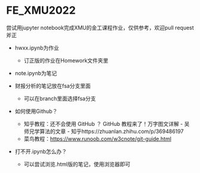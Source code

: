# FE_XMU2022
尝试用jupyter notebook完成XMU的金工课程作业，仅供参考，欢迎pull request斧正

+ hwxx.ipynb为作业
    + 订正版的作业在Homework文件夹里
+ note.ipynb为笔记

+ 财报分析的笔记放在fsa分支里面
    + 可以在branch里面选择fsa分支

+ 如何使用Github？
    + 知乎教程：还不会使用 GitHub ？ GitHub 教程来了！万字图文详解 - 吴师兄学算法的文章 - 知乎https://zhuanlan.zhihu.com/p/369486197
    + 菜鸟教程：https://www.runoob.com/w3cnote/git-guide.html
    
+ 打不开.ipynb怎么办？
    + 可以尝试浏览.html版的笔记，使用浏览器即可
